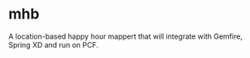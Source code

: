 # mhb
A location-based happy hour mappert that will integrate with Gemfire, Spring XD and run on PCF. 
